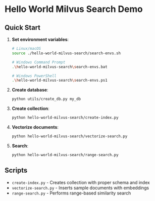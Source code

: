 # Hello World Milvus Search Demo

## Quick Start

1. **Set environment variables**:
   ```bash
   # Linux/macOS
   source ./hello-world-milvus-search/search-envs.sh
   
   # Windows Command Prompt
   .\hello-world-milvus-search\search-envs.bat
   
   # Windows PowerShell
   .\hello-world-milvus-search\search-envs.ps1
   ```

2. **Create database**:
   ```bash
   python utils/create_db.py my_db
   ```

3. **Create collection**:
   ```bash
   python hello-world-milvus-search/create-index.py
   ```

4. **Vectorize documents**:
   ```bash
   python hello-world-milvus-search/vectorize-search.py
   ```

5. **Search**:
   ```bash
   python hello-world-milvus-search/range-search.py
   ```

## Scripts

- `create-index.py` - Creates collection with proper schema and index
- `vectorize-search.py` - Inserts sample documents with embeddings
- `range-search.py` - Performs range-based similarity search